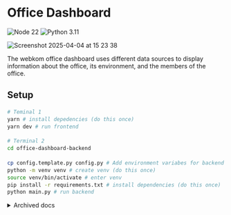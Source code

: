 # Office Dashboard

![Node 22](https://img.shields.io/badge/node-22-green.svg)
![Python 3.11](https://img.shields.io/badge/python-3.11-blue.svg)

![Screenshot 2025-04-04 at 15 23 38](https://github.com/user-attachments/assets/1026ae8d-065e-4bbb-a0a5-0341847506e0)

The webkom office dashboard uses different data sources to display information about the office, its environment, and the members of the office.

## Setup

```bash
# Teminal 1
yarn # install depedencies (do this once)
yarn dev # run frontend

# Terminal 2
cd office-dashboard-backend

cp config.template.py config.py # Add environment variabes for backend (do this once)
python -m venv venv # create venv (do this once)
source venv/bin/activate # enter venv
pip install -r requirements.txt # install dependencies (do this once)
python main.py # run backend
```

<details>
<summary>Archived docs</summary>

<img src="https://raw.githubusercontent.com/webkom/office-dashboard/assets/dashboard.png?raw=true" width="1920" /> <img src="https://raw.githubusercontent.com/webkom/office-dashboard/assets/dashboard_mobile.png?raw=true" height="585"/>

_<p align="center">laget med :beer: av webkom</p>_

## Data Sources

- #### Brus · [<img src="https://raw.githubusercontent.com/webkom/office-dashboard/assets/GitHub-Mark-32px.png?raw=true" width="16" /> GitHub](https://github.com/webkom/brus) · [:shipit: API](https://brus.abakus.no)

  Brus consits a record of transactions and the current balance of each of the members.

  The dashboard uses the [Brus API](https://brus.abakus.no) to display the amount of soda bottles and cans each member has bought over time.

- #### Environment · [<img src="https://raw.githubusercontent.com/webkom/office-dashboard/assets/GitHub-Mark-32px.png?raw=true" width="16" /> GitHub](https://github.com/webkom/environment-api) · [:shipit: API](https://environment-api.webkom.dev)

  Our office has a bunch of ESP32s with sensors (BME280 and CCS811) that record the environment data (temperature, pressure, humidity, eCO2 and TVOC). The sensor data is broadcast to our MQTT broker and gets recorded in InfluxDB with our Telegraf configuration.

  The dashboard uses the [Environment API](https://environment-api.webkom.dev) to retrieve the data stored in InfluxDB and displays it accordingly in the dashboard header.

- #### Kaffe · [<img src="https://raw.githubusercontent.com/webkom/office-dashboard/assets/GitHub-Mark-32px.png?raw=true" width="16" /> GitHub](https://github.com/webkom/kaffe-api) · [:shipit: API](https://kaffe-api.webkom.dev)

  Our office Moccamaster is connected to a TP-Link HS110, allowing us to measure the power usage of the Moccamaster. We have setup an Orange Pi Zero with a RFID card scanner application (written in Python) and a [script](https://github.com/webkom/kaffe-listener) (written in Elixir) that constantly listens to the power usage of the Moccamaster.
  Whenever a member scans their card (or anything with a RFID antenna) on the RFID reader, the RFID UID is broadcast over MQTT and stored in InfluxDB.
  Whenever coffee is brewed, the script estimates the volume by checking how long the brew took, and then sends a message to slack with who brewed and how much they brewed. The information about the brew is also broadcast back to MQTT for other consumers, where it is picked up by another script that stores the historical data in InfluxDB.

  The dashboard uses the [Kaffe API](https://kaffe-api.webkom.dev) to retrieve the data stored in InfluxDB and uses our [MaaS (Medlemmer as a Service)](https://github.com/webkom/medlemmer) to connect brew recordings (tagged with RFID UID) to a specific office member.

- #### Office door · [<img src="https://raw.githubusercontent.com/webkom/office-dashboard/assets/GitHub-Mark-32px.png?raw=true" width="16" /> GitHub](https://github.com/webkom/office-door-api) · [:shipit: API](https://office-door-api.webkom.dev)

  Our office door is setup with a simple ESP32, which resembles an open/closed switch. When the door is closed, there is a connection in the circuit, and if it's open, there's none. We broadcast this data to our MQTT broker, and have setup Telegraf to store this data in InfluxDB.
  The status is broadcast every 60 seconds if there is no change in the status. The ESP32 also uses a 4-digit 7-segment to display the amount of times the door has been opened, this counter is stored in memory via. ESP32 Preferences.

  The dashboard uses the [Office door API](https://office-door-api.webkom.dev) to retrieve the latest data stored in InfluxDB and displays the status of the door (open/closed) in the dashboard header.

- #### Office Chromecast · [<img src="https://raw.githubusercontent.com/webkom/office-dashboard/assets/GitHub-Mark-32px.png?raw=true" width="16" /> GitHub](https://github.com/webkom/office-chromecast-api) · [:shipit: API](https://office-chromecast-api.webkom.dev)

  We have an application running in our office _cloud_ (Orange PI Zeros running our [custom cloud script](https://github.com/webkom/CubeCometh)) that communicates with the Chromecast connected to our office TV and broadcasts the status of the Chromecast every 5 seconds to our MQTT broker. The data is then stored in InfluxDB via. Telegraf.
  If there is a song playing via. Spotify (or similiar) it is displayed accordingly on the dashboard (see the dashboard image above), the media banner is hidden if there is nothing playing on the Chromecast. The background and text colors of the media banner are generated based on the colors in the media image. Additionally, there's a simulated current duration that increases and syncs with the actual current time from Chromecast.

  The dashboard uses the [Office Chromecast API](https://office-chromecast-api.webkom.dev) to display the relevant media information.

- #### Presence · [<img src="https://raw.githubusercontent.com/webkom/office-dashboard/assets/GitHub-Mark-32px.png?raw=true" width="16" /> GitHub](https://github.com/webkom/presence-api) · [:shipit: API](https://presence.webkom.dev)

  Presence is an application that is also running in our office _cloud_ that constantly monitors the nearby WiFi and Bluetooth devices. It uses a set of whitelisted devices stored under each member in our [MaaS (Medlemmer as a Service)](https://github.com/webkom/medlemmer).
  Presence broadcasts (every 60 seconds) the list of (whitelisted) nearby devices to MQTT, which is then stored in InfluxDB via. Telegraf.

  The dashboard uses the [Presence API](https://presence.webkom.dev) to retrieve the data stored in InfluxDB and uses our [MaaS (Medlemmer as a Service)](https://github.com/webkom/medlemmer) to connect the devices to each member. It then calculates how long each member has been at the office since 06:00 AM, but also when the member was first seen (since 06:00 AM) and last seen at the office (as seen in the dashboard image above). The API also returns the name, avatar, GitHub username, Brus username and Slack username of each member.

- #### Palantir · [<img src="https://raw.githubusercontent.com/webkom/office-dashboard/assets/GitHub-Mark-32px.png?raw=true" width="16" /> GitHub](https://github.com/webkom/palantir) · [:shipit: API](https://palantir.webkom.dev)

  **Palantir** is the successor to the now-outdated **Presence**—ironically, it still runs on our beloved Raspberry Pi, *Presence*. Unlike Presence, Palantir does not rely on MQTT. Instead, it scans the local network to gather MAC addresses and cross-references them with entries in [MaaS (Medlemmer as a Service)](https://github.com/webkom/medlemmer).

  In addition to scanning the network, Palantir hosts its own API on the local network, which is consumed by the dashboard.

  The dashboard uses the [Palantir API](https://palantir.webkom.dev) to retrieve data such as:

  - `"current_session_duration"`
  - `"last_seen"`
  - `"is_active"`
  - `"total_time"`

  It calculates the current session time by comparing `"last_seen"` with the current time, provided `"is_active"` is `true`.

  A Webkom member simply needs to add their MAC address to [MaaS (Medlemmer as a Service)](https://github.com/webkom/medlemmer) to start tracking their time in the office!

</details>
